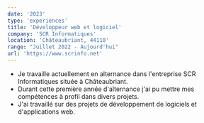 ```yaml
---
date: '2023'
type: 'experiences'
title: 'Développeur web et logiciel'
company: 'SCR Informatiques'
location: 'Châteaubriant, 44110'
range: "Juillet 2022 - Aujourd'hui"
url: 'https://www.scrinfo.net'
---
```


- Je travaille actuellement en alternance dans l'entreprise SCR Informatiques située à Châteaubriant.
- Durant cette première année d'alternance j'ai pu mettre mes compétences à profil dans divers projets.
- J'ai travaillé sur des projets de développement de logiciels et d'applications web.
